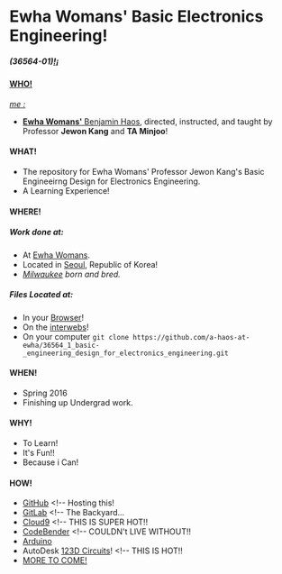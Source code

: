 # Ewha Womans' Basic Electronics Engineering!

<html>

<!-- ToDo: Figure out this a bit more...-->
<div><p><h5>(36564-01)<a href="https://a-haos-at-ewha.github.io/36564_1_basic-_engineering_design_for_electronics_engineering/index.html" target="_blank">!&iexcl;</h5></p></div>
</html>

#### WHO!

*me :*

* **Ewha Womans'** [Benjamin Haos](http://koreahaos.github.io/), directed, instructed, and taught by Professor **Jewon Kang** and **TA Minjoo**!

#### WHAT!

* The repository for Ewha Womans' Professor Jewon Kang's Basic Engineeirng Design for Electronics Engineering.
* A Learning Experience!

#### WHERE!

##### Work done at:

* At [Ewha Womans](http://www.ewha.ac.kr/).
* Located in [Seoul](https://gist.github.com/anonymous/a43f407eca47d0a6c292a6512bfdf1a8), Republic of Korea!
* *[Milwaukee](https://gist.github.com/65bda82c4b2307c5c5e8533080044d36) born and bred.*

##### Files Located at:

* In your [Browser](https://a-haos-at-ewha.github.io/36564_1_basic-_engineering_design_for_electronics_engineering/)!
* On the [interwebs](https://github.com/a-haos-at-ewha/36564_1_basic-_engineering_design_for_electronics_engineering)!
* On your computer ```git clone https://github.com/a-haos-at-ewha/36564_1_basic-_engineering_design_for_electronics_engineering.git```

#### WHEN!

* Spring 2016
* Finishing up Undergrad work.

#### WHY!

* To Learn!
* It's Fun!!
* Because i Can!

#### HOW!

* [GitHub](https://github.com/KoreaHaos) <!-- Hosting this!
* [GitLab](https://gitlab.com/u/koreahaos) <!-- The Backyard...
* [Cloud9](https://c9.io/) <!-- THIS IS SUPER HOT!!
* [CodeBender](https://codebender.cc/home)  <!-- COULDN't LIVE WITHOUT!!
* [Arduino](https://www.arduino.cc/)
* AutoDesk [123D Circuits](https://123d.circuits.io/)! <!-- THIS IS HOT!!
* [MORE TO COME!](http://www.am.ics.keio.ac.jp/~keimiya/researchnote/wp-content/uploads/2013/07/Keepcalmwritecode_1920_10801.png)
